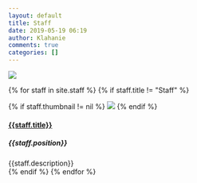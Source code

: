 ```yaml
---
layout: default
title: Staff
date: 2019-05-19 06:19
author: Klahanie
comments: true
categories: []
---
```

<img src="{{site.url}}/images/staff/Staff-Group-Shot-larger.jpg" class="img-fluid">

{% for staff in site.staff %}
{% if staff.title != "Staff" %}
<div class="director-row row mb-4">
  <div class="col-md-4 col-sm-6">
{% if staff.thumbnail != nil %}
  <img class="img-thumbnail img-fluid" src="{{site.url}}/{{staff.thumbnail}}">
    {% endif %}
    </div>
    <div class="col-md-8 col-sm-12">
      <h4>
      <a href="mailto:{{staff.email}}">{{staff.title}}</a>
      </h4>
      <h5>{{staff.position}}</h5>
      <div>{{staff.description}}
      </div>
    </div>
</div>
{% endif %}
{% endfor %}

